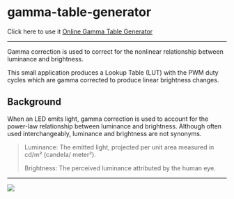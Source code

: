 # gamma-table-generator
Click here to use it [Online Gamma Table Generator](https://pigluffy.github.io/gamma-table-generator/index.html)

-----

Gamma correction is used to correct for the nonlinear relationship between luminance and brightness.

This small application produces a Lookup Table (LUT) with the PWM duty cycles which are gamma corrected to produce linear brightness changes. 



## Background
When an LED emits light, gamma correction is used to account for the power-law relationship between luminance and brightness. Although often used interchangeably, luminance and brightness are not synonyms.
>
> Luminance: The emitted light, projected per unit area measured in cd/m² (candela/ meter²).
> 
> Brightness: The perceived luminance attributed by the human eye.
>

----

[<img src="https://blogger.googleusercontent.com/img/a/AVvXsEgKnjWc0w-NnLnqMRFsC5QPvZAT-RzVclD-qSCxtCSjT21ZUoVjD6vRyLiAxK_Uq7Wr8LQN_de_dqy9QniG5F-ByhAKTIEAICDU2fBTQB4DBwZmZNJ2co8IQOELFAb0MZp3_7z_pDqMRyMZ9teEHTXvFPOi1tcq07pbdggQ_IGlGv2n-R_IN8LsJwlaieu3">](https://pigluffy.github.io/gamma-table-generator/index.html)
